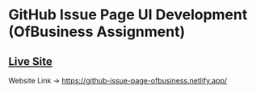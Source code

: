 # GitHub Issue Page UI Development (OfBusiness Assignment)

## [Live Site](https://github-issue-page-ofbusiness.netlify.app/)
Website Link ->  https://github-issue-page-ofbusiness.netlify.app/
